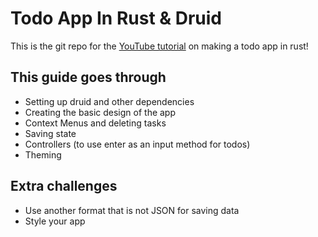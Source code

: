 # Todo App In Rust & Druid
This is the git repo for the [YouTube tutorial](https://www.youtube.com/watch?v=YEa2eq4HEU8) on making a todo app in rust!

## This guide goes through
* Setting up druid and other dependencies
* Creating the basic design of the app
* Context Menus and deleting tasks
* Saving state
* Controllers (to use enter as an input method for todos)
* Theming

## Extra challenges
* Use another format that is not JSON for saving data
* Style your app
